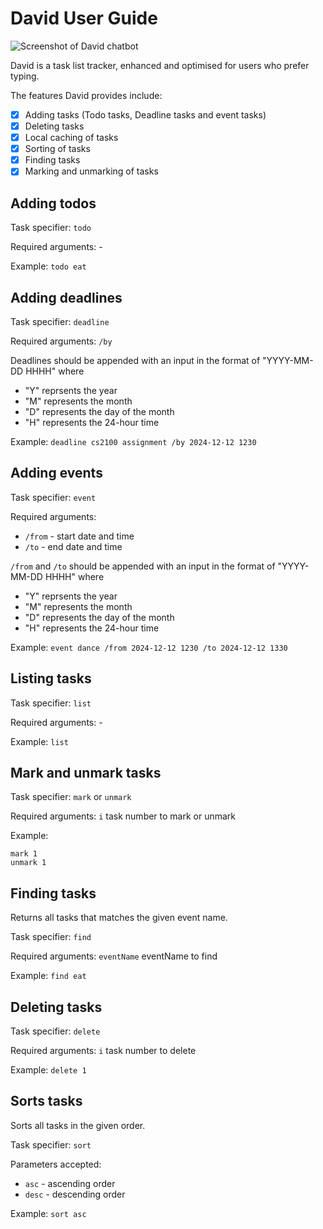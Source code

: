 # David User Guide

![Screenshot of David chatbot](/Ui.png)


David is a task list tracker, enhanced and optimised for users who prefer
typing. 

The features David provides include:
- [x] Adding tasks (Todo tasks, Deadline tasks and event tasks)
- [x] Deleting tasks
- [x] Local caching of tasks 
- [x] Sorting of tasks
- [x] Finding tasks
- [x] Marking and unmarking of tasks

## Adding todos
Task specifier: `todo`

Required arguments: -

Example: `todo eat`


## Adding deadlines
Task specifier: `deadline`

Required arguments: `/by`

Deadlines should be appended with an input in the format of "YYYY-MM-DD HHHH"
where 
- "Y" reprsents the year 
- "M" represents the month 
- "D" represents the day of the month
- "H" represents the 24-hour time

Example: `deadline cs2100 assignment /by 2024-12-12 1230`

## Adding events
Task specifier: `event`

Required arguments:
- `/from` - start date and time
- `/to` - end date and time

`/from` and `/to` should be appended with an input in the format of "YYYY-MM-DD HHHH"
where
- "Y" reprsents the year
- "M" represents the month
- "D" represents the day of the month
- "H" represents the 24-hour time

Example: `event dance /from 2024-12-12 1230 /to 2024-12-12 1330`

## Listing tasks
Task specifier: `list`

Required arguments: -

Example: `list`

## Mark and unmark tasks
Task specifier: `mark` or `unmark`

Required arguments: `i` task number to mark or unmark

Example:
```
mark 1
unmark 1
```

## Finding tasks
Returns all tasks that matches the given event name.

Task specifier: `find`

Required arguments: `eventName` eventName to find

Example: `find eat`

## Deleting tasks

Task specifier: `delete`

Required arguments: `i` task number to delete

Example: `delete 1`

## Sorts tasks
Sorts all tasks in the given order.

Task specifier: `sort`

Parameters accepted:
- `asc` - ascending order
- `desc` - descending order

Example: `sort asc`